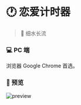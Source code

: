 # 🕐 恋爱计时器
> 🎉 细水长流

### 💻 PC 端

浏览器 Google Chrome 首选。




### 👀 预览

![preview](https://user-images.githubusercontent.com/19553554/45737479-8324c300-bc20-11e8-9ce1-111f3b67bfda.png)


